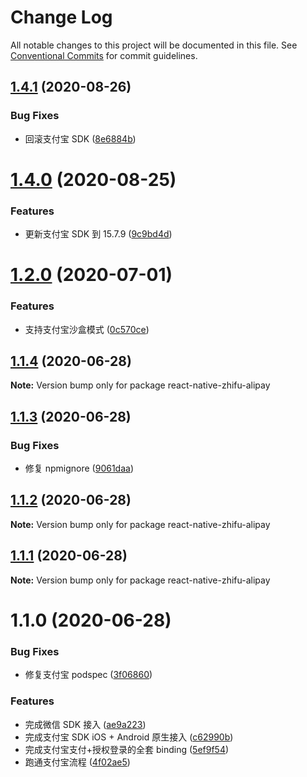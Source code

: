 # Change Log

All notable changes to this project will be documented in this file.
See [Conventional Commits](https://conventionalcommits.org) for commit guidelines.

## [1.4.1](https://github.com/mindhand-io/react-native-zhifu/compare/react-native-zhifu-alipay@1.4.0...react-native-zhifu-alipay@1.4.1) (2020-08-26)

### Bug Fixes

- 回滚支付宝 SDK ([8e6884b](https://github.com/mindhand-io/react-native-zhifu/commit/8e6884b62c8d95ec8d8715367aaf7d54ddec231c))

# [1.4.0](https://github.com/mindhand-io/react-native-zhifu/compare/react-native-zhifu-alipay@1.2.0...react-native-zhifu-alipay@1.4.0) (2020-08-25)

### Features

- 更新支付宝 SDK 到 15.7.9 ([9c9bd4d](https://github.com/mindhand-io/react-native-zhifu/commit/9c9bd4d127d5be1a67dcabfaebb2b74872d466f6))

# [1.2.0](https://github.com/mindhand-io/react-native-zhifu/compare/react-native-zhifu-alipay@1.1.4...react-native-zhifu-alipay@1.2.0) (2020-07-01)

### Features

- 支持支付宝沙盒模式 ([0c570ce](https://github.com/mindhand-io/react-native-zhifu/commit/0c570ceb317cba99df7ac1e23bde3ae6e6ff7ad5))

## [1.1.4](https://github.com/mindhand-io/react-native-zhifu/compare/react-native-zhifu-alipay@1.1.3...react-native-zhifu-alipay@1.1.4) (2020-06-28)

**Note:** Version bump only for package react-native-zhifu-alipay

## [1.1.3](https://github.com/mindhand-io/react-native-zhifu/compare/react-native-zhifu-alipay@1.1.2...react-native-zhifu-alipay@1.1.3) (2020-06-28)

### Bug Fixes

- 修复 npmignore ([9061daa](https://github.com/mindhand-io/react-native-zhifu/commit/9061daa2938ee295141e5e0593c841d81bfe6901))

## [1.1.2](https://github.com/mindhand-io/react-native-zhifu/compare/react-native-zhifu-alipay@1.1.1...react-native-zhifu-alipay@1.1.2) (2020-06-28)

**Note:** Version bump only for package react-native-zhifu-alipay

## [1.1.1](https://github.com/mindhand-io/react-native-zhifu/compare/react-native-zhifu-alipay@1.1.0...react-native-zhifu-alipay@1.1.1) (2020-06-28)

**Note:** Version bump only for package react-native-zhifu-alipay

# 1.1.0 (2020-06-28)

### Bug Fixes

- 修复支付宝 podspec ([3f06860](https://github.com/mindhand-io/react-native-zhifu/commit/3f06860c48366b9cb72e0abc2e77cde79c7719f6))

### Features

- 完成微信 SDK 接入 ([ae9a223](https://github.com/mindhand-io/react-native-zhifu/commit/ae9a223eb378aa8edee385f8de865fc36cf5b5db))
- 完成支付宝 SDK iOS + Android 原生接入 ([c62990b](https://github.com/mindhand-io/react-native-zhifu/commit/c62990b6ac7d8a07754314755f3a302f56da2595))
- 完成支付宝支付+授权登录的全套 binding ([5ef9f54](https://github.com/mindhand-io/react-native-zhifu/commit/5ef9f5461b6cbc540946ed9449cabd90d58c3077))
- 跑通支付宝流程 ([4f02ae5](https://github.com/mindhand-io/react-native-zhifu/commit/4f02ae5b6ce1b266e5275907421d3c133c1293ac))
